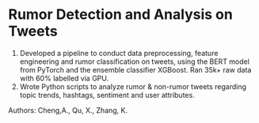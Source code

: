 # Rumor Detection and Analysis on Tweets
1) Developed a pipeline to conduct data preprocessing, feature engineering and rumor classification on tweets, using the BERT model from PyTorch and the ensemble classifier XGBoost. Ran 35k+ raw data with 60% labelled via GPU. 
2) Wrote Python scripts to analyze rumor & non-rumor tweets regarding topic trends, hashtags, sentiment and user attributes.


Authors: Cheng,A., Qu, X., Zhang, K.
